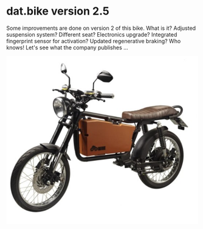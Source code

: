 # dat.bike version 2.5

Some improvements are done on version 2 of this bike. What is it? Adjusted suspension system? Different seat? Electronics upgrade? Integrated fingerprint sensor for activation? Updated regenerative braking? Who knows! Let's see what the company publishes ...

![Dat Bike 2](../docs/datbike2.jpg)
